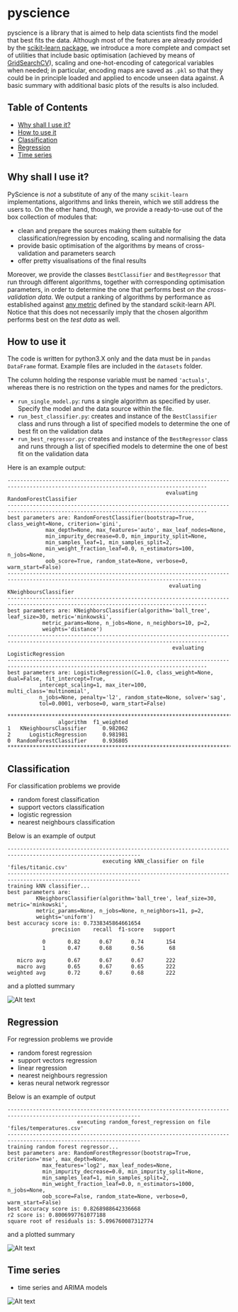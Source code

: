 # pyscience
pyscience is a library that is aimed to help data scientists find the model that best fits the data. Although most of the features are already provided by the [scikit-learn package](https://scikit-learn.org/stable/), we introduce a more complete and compact set of utilities that include basic optimisation (achieved by means of [GridSearchCV](https://scikit-learn.org/stable/modules/generated/sklearn.model_selection.GridSearchCV.html)), scaling and one-hot-encoding of categorical variables when needed; in particular, encoding maps are saved as `.pkl` so that they could be in principle loaded and applied to encode unseen data against. A basic summary with additional basic plots of the results is also included.

## Table of Contents  
- [Why shall I use it?](#Why-shall-I-use-it?)
- [How to use it](#how-to-use-it)
- [Classification](#classification)
- [Regression](#regression)
- [Time series](#time-series)


## Why shall I use it?
PyScience is *not* a substitute of any of the many `scikit-learn` implementations, algorithms and links therein, which we still address the users to. On the other hand, though, we provide a ready-to-use out of the box collection of modules that: 
- clean and prepare the sources making them suitable for classification/regression by encoding, scaling and normalising the data 
- provide basic optimisation of the algorithms by means of cross-validation and parameters search
- offer pretty visualisations of the final results

Moreover, we provide the classes `BestClassifier` and `BestRegressor` that run through different algorithms, together with corresponding optimisation parameters, in order to determine the one that performs best *on the cross-validation data*. We output a ranking of algorithms by performance as established against [any metric](https://scikit-learn.org/stable/modules/model_evaluation.html#scoring-parameter) defined by the standard scikit-learn API. Notice that this does not necessarily imply that the chosen algorithm performs best on the *test data* as well. 


## How to use it
The code is written for python3.X only and the data must be in `pandas DataFrame` format. Example files are included in the `datasets` folder.

The column holding the response variable must be named `'actuals'`, whereas there is no restriction on the types and names for the predictors.

- `run_single_model.py`: runs a single algorithm as specified by user. Specify the model and the data source within the file.
- `run_best_classifier.py`: creates and instance of the `BestClassifier` class and runs through a list of specified models to determine the one of best fit on the validation data
- `run_best_regressor.py`: creates and instance of the `BestRegressor` class and runs through a list of specified models to determine the one of best fit on the validation data

Here is an example output:
```
-------------------------------------------------------------------------------------------------------------------------------------
                                                  evaluating RandomForestClassifier                                                  
-------------------------------------------------------------------------------------------------------------------------------------
best parameters are: RandomForestClassifier(bootstrap=True, class_weight=None, criterion='gini',
            max_depth=None, max_features='auto', max_leaf_nodes=None,
            min_impurity_decrease=0.0, min_impurity_split=None,
            min_samples_leaf=1, min_samples_split=2,
            min_weight_fraction_leaf=0.0, n_estimators=100, n_jobs=None,
            oob_score=True, random_state=None, verbose=0, warm_start=False)
-------------------------------------------------------------------------------------------------------------------------------------
                                                   evaluating KNeighboursClassifier                                                  
-------------------------------------------------------------------------------------------------------------------------------------
best parameters are: KNeighborsClassifier(algorithm='ball_tree', leaf_size=30, metric='minkowski',
           metric_params=None, n_jobs=None, n_neighbors=10, p=2,
           weights='distance')
-------------------------------------------------------------------------------------------------------------------------------------
                                                    evaluating LogisticRegression                                                    
-------------------------------------------------------------------------------------------------------------------------------------
best parameters are: LogisticRegression(C=1.0, class_weight=None, dual=False, fit_intercept=True,
          intercept_scaling=1, max_iter=100, multi_class='multinomial',
          n_jobs=None, penalty='l2', random_state=None, solver='sag',
          tol=0.0001, verbose=0, warm_start=False)

*************************************************************************************************************************************
                algorithm  f1_weighted
1   KNeighboursClassifier     0.982062
2      LogisticRegression     0.981981
0  RandomForestClassifier     0.936805
*************************************************************************************************************************************
```

## Classification
For classification problems we provide
- random forest classification
- support vectors classification
- logistic regression
- nearest neighbours classification

Below is an example of output
```
----------------------------------------------------------------------------------------------------------------
                              executing kNN_classifier on file 'files/titanic.csv'                              
----------------------------------------------------------------------------------------------------------------
training kNN classifier...
best parameters are: 
         KNeighborsClassifier(algorithm='ball_tree', leaf_size=30, metric='minkowski',
         metric_params=None, n_jobs=None, n_neighbors=11, p=2,
         weights='uniform')
best accuracy score is: 0.7338345864661654
              precision    recall  f1-score   support

           0       0.82      0.67      0.74       154
           1       0.47      0.68      0.56        68

   micro avg       0.67      0.67      0.67       222
   macro avg       0.65      0.67      0.65       222
weighted avg       0.72      0.67      0.68       222

```

and a plotted summary

![Alt text](gallery/cm.png?raw=true "cm")

## Regression
For regression problems we provide
- random forest regression
- support vectors regression
- linear regression
- nearest neighbours regression
- keras neural network regressor

Below is an example of output
```
----------------------------------------------------------------------------------------------------------------
                      executing random_forest_regression on file 'files/temperatures.csv'                       
----------------------------------------------------------------------------------------------------------------
training random forest regressor...
best parameters are: RandomForestRegressor(bootstrap=True, criterion='mse', max_depth=None,
           max_features='log2', max_leaf_nodes=None,
           min_impurity_decrease=0.0, min_impurity_split=None,
           min_samples_leaf=1, min_samples_split=2,
           min_weight_fraction_leaf=0.0, n_estimators=1000, n_jobs=None,
           oob_score=False, random_state=None, verbose=0, warm_start=False)
best accuracy score is: 0.8268988642336668
r2 score is: 0.8006997761077188
square root of residuals is: 5.096760087312774
```

and a plotted summary

![Alt text](gallery/regression_forest.png?raw=true  "regression_forest")

## Time series

- time series and ARIMA models

![Alt text](gallery/ARIMA.png?raw=true "ARIMA")
